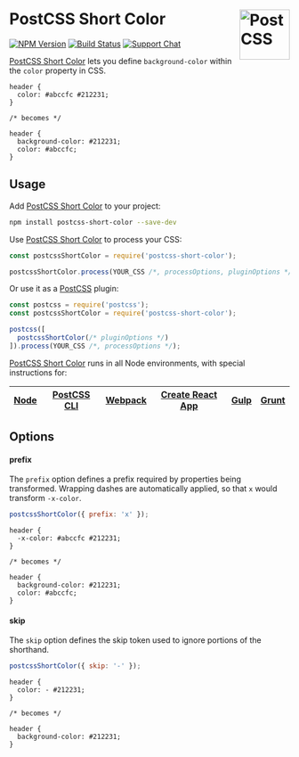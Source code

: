 # PostCSS Short Color [<img src="https://postcss.github.io/postcss/logo.svg" alt="PostCSS" width="90" height="90" align="right">][postcss]

[![NPM Version][npm-img]][npm-url]
[![Build Status][cli-img]][cli-url]
[![Support Chat][git-img]][git-url]

[PostCSS Short Color] lets you define `background-color` within the `color`
property in CSS.

```pcss
header {
  color: #abccfc #212231;
}

/* becomes */

header {
  background-color: #212231;
  color: #abccfc;
}
```

## Usage

Add [PostCSS Short Color] to your project:

```bash
npm install postcss-short-color --save-dev
```

Use [PostCSS Short Color] to process your CSS:

```js
const postcssShortColor = require('postcss-short-color');

postcssShortColor.process(YOUR_CSS /*, processOptions, pluginOptions */);
```

Or use it as a [PostCSS] plugin:

```js
const postcss = require('postcss');
const postcssShortColor = require('postcss-short-color');

postcss([
  postcssShortColor(/* pluginOptions */)
]).process(YOUR_CSS /*, processOptions */);
```

[PostCSS Short Color] runs in all Node environments, with special instructions for:

| [Node](INSTALL.md#node) | [PostCSS CLI](INSTALL.md#postcss-cli) | [Webpack](INSTALL.md#webpack) | [Create React App](INSTALL.md#create-react-app) | [Gulp](INSTALL.md#gulp) | [Grunt](INSTALL.md#grunt) |
| --- | --- | --- | --- | --- | --- |

## Options

#### prefix

The `prefix` option defines a prefix required by properties being transformed.
Wrapping dashes are automatically applied, so that `x` would transform
`-x-color`.

```js
postcssShortColor({ prefix: 'x' });
```

```pcss
header {
  -x-color: #abccfc #212231;
}

/* becomes */

header {
  background-color: #212231;
  color: #abccfc;
}
```

#### skip

The `skip` option defines the skip token used to ignore portions of the
shorthand.

```js
postcssShortColor({ skip: '-' });
```

```pcss
header {
  color: - #212231;
}

/* becomes */

header {
  background-color: #212231;
}
```

[cli-img]: https://img.shields.io/travis/jonathantneal/postcss-short-color.svg
[cli-url]: https://travis-ci.org/jonathantneal/postcss-short-color
[git-img]: https://img.shields.io/badge/support-chat-blue.svg
[git-url]: https://gitter.im/postcss/postcss
[npm-img]: https://img.shields.io/npm/v/postcss-short-color.svg
[npm-url]: https://www.npmjs.com/package/postcss-short-color

[PostCSS]: https://github.com/postcss/postcss
[PostCSS Short Color]: https://github.com/jonathantneal/postcss-short-color
